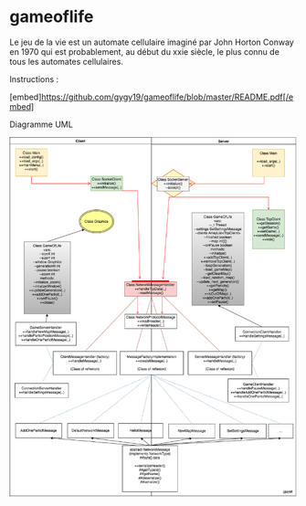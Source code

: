 # gameoflife
Le jeu de la vie est un automate cellulaire imaginé par John Horton Conway en 1970 qui est probablement, au début du xxie siècle, le plus connu de tous les automates cellulaires.

Instructions :

[embed]https://github.com/gygy19/gameoflife/blob/master/README.pdf[/embed]

Diagramme UML

![alt text](https://github.com/gygy19/gameoflife/blob/master/GameOfLife_UML_jguyet.png)
